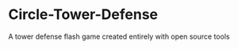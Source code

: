 Circle-Tower-Defense
====================

A tower defense flash game created entirely with open source tools
